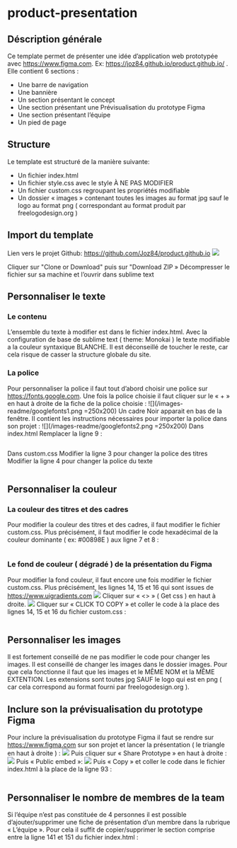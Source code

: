 # product-presentation

## Déscription générale
Ce template permet de présenter une idée d’application web prototypée avec https://www.figma.com. Ex: https://joz84.github.io/product.github.io/ . 
Elle contient 6 sections :
* Une barre de navigation
* Une bannière
* Un section présentant le concept
* Une section présentant une Prévisualisation du prototype Figma	
* Une section présentant l’équipe
* Un pied de page 

## Structure
Le template est structuré de la manière suivante:
* Un fichier index.html
* Un fichier style.css avec le style À NE PAS MODIFIER
* Un fichier custom.css regroupant les propriétés modifiable
* Un dossier « images » contenant toutes les images au format jpg sauf le logo au format png ( correspondant au format produit par freelogodesign.org ) 

## Import du template
Lien vers le projet Github: https://github.com/Joz84/product.github.io
![](../images-readme/)

Cliquer sur "Clone or Download" puis sur "Download ZIP »
Décompresser le fichier sur sa machine et l’ouvrir dans sublime text

## Personnaliser le texte
### Le contenu
L’ensemble du texte à modifier est dans le fichier index.html. Avec la configuration de base de sublime text ( theme: Monokai ) le texte modifiable a la couleur syntaxique BLANCHE. Il est déconseillé de toucher le reste, car cela risque de casser la structure globale du site. 

### La police
Pour personnaliser la police il faut tout d’abord choisir une police sur https://fonts.google.com.
Une fois la police choisie il faut cliquer sur le « + » en haut à droite de la fiche de la police choisie :
![](/images-readme/googlefonts1.png =250x200)
Un cadre Noir apparait en bas de la fenêtre. Il contient les instructions nécessaires pour importer la police dans son projet :
![](/images-readme/googlefonts2.png =250x200)
Dans index.html
Remplacer la ligne 9 :
```html

```
Dans custom.css
Modifier la ligne 3 pour changer la police des titres
Modifier la ligne 4 pour changer la police du texte
```css

```

## Personnaliser la couleur
### La couleur des titres et des cadres
Pour modifier la couleur des titres et des cadres, il faut modifier le fichier custom.css. Plus précisément, il faut modifier le code hexadécimal de la couleur dominante ( ex: #00898E ) aux ligne 7 et 8 :
```css

```

### Le fond de couleur ( dégradé ) de la présentation du Figma
Pour modifier la fond couleur, il faut encore une fois modifier le fichier custom.css. Plus précisément, les lignes 14, 15 et 16 qui sont issues de https://www.uigradients.com	
![](/images-readme/)
Cliquer sur « <> » ( Get css ) en haut à droite.
![](/images-readme/)
Cliquer sur « CLICK TO COPY » et coller le code à la place des lignes 14, 15 et 16 du fichier custom.css :
```css

```

## Personnaliser les images
Il est fortement conseillé de ne pas modifier le code pour changer les images. Il est conseillé de changer les images dans le dossier images. Pour que cela fonctionne il faut que les images et le MÊME NOM et la MÊME EXTENTION. Les extensions sont toutes jpg SAUF le logo qui est en png ( car cela correspond au format fourni par freelogodesign.org ).

## Inclure son la prévisualisation du prototype Figma
Pour inclure la prévisualisation du prototype Figma il faut se rendre sur https://www.figma.com sur son projet et lancer la présentation ( le triangle en haut à droite ) :
![](/images-readme/)
Puis cliquer sur « Share Prototype » en haut à droite :
![](/images-readme/)
Puis « Public embed »:
![](/images-readme/)
Puis « Copy » et coller le code dans le fichier index.html à la place de la ligne 93 :
```html

```

## Personnaliser le nombre de membres de la team
Si l’équipe n’est pas constituée de 4 personnes il est possible d’ajouter/supprimer une fiche de présentation d’un membre dans la rubrique « L’équipe ». Pour cela il suffit de copier/supprimer le section comprise entre la ligne 141 et 151 du fichier index.html :
```html

```

